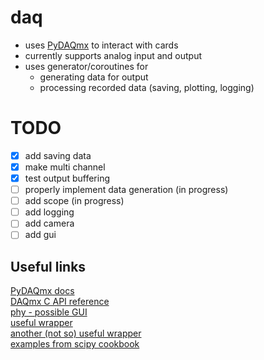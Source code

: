 # daq
- uses [PyDAQmx](https://github.com/clade/PyDAQmx) to interact with cards
- currently supports analog input and output
- uses generator/coroutines for 
    - generating data for output 
    - processing recorded data (saving, plotting, logging)
    
# TODO
- [x] add saving data   
- [x] make multi channel   
- [x] test output buffering
- [ ] properly implement data generation (in progress)  
- [ ] add scope (in progress)
- [ ] add logging   
- [ ] add camera   
- [ ] add gui

## Useful links
[PyDAQmx docs](https://pythonhosted.org/PyDAQmx/index.html)   
[DAQmx C API reference](http://zone.ni.com/reference/en-XX/help/370471W-01/TOC3.htm)   
[phy - possible GUI](https://github.com/kwikteam/phy)   
[useful wrapper](https://github.com/sjfleming/MultiChannelAnalogIO/blob/master/MultiChannelAnalogIO.py)   
[another (not so) useful wrapper](https://github.com/frejanordsiek/pynidaqutils)   
[examples from scipy cookbook](http://scipy-cookbook.readthedocs.io/items/Data_Acquisition_with_NIDAQmx.html)   
